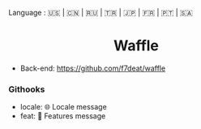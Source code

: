 Language : 🇺🇸 | 🇨🇳 | 🇷🇺 | 🇹🇷 | 🇯🇵 | 🇫🇷 | 🇵🇹 | 🇸🇦

<h1 align="center">Waffle</h1>

- Back-end: https://github.com/f7deat/waffle

### Githooks

- locale: 🌐 Locale message
- feat: 🚀 Features message
